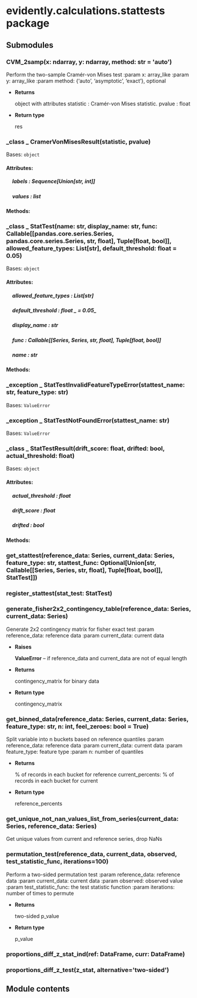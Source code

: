 # evidently.calculations.stattests package

## Submodules


### CVM_2samp(x: ndarray, y: ndarray, method: str = 'auto')
Perform the two-sample Cramér-von Mises test
:param x: array_like
:param y: array_like
:param method: {‘auto’, ‘asymptotic’, ‘exact’}, optional


* **Returns**

    object with attributes
    statistic : Cramér-von Mises statistic.
    pvalue : float



* **Return type**

    res



### _class _ CramerVonMisesResult(statistic, pvalue)
Bases: `object`


#### Attributes: 

##### &nbsp;&nbsp;&nbsp;&nbsp; labels _: Sequence[Union[str, int]]_ 

##### &nbsp;&nbsp;&nbsp;&nbsp; values _: list_ 

#### Methods: 

### _class _ StatTest(name: str, display_name: str, func: Callable[[pandas.core.series.Series, pandas.core.series.Series, str, float], Tuple[float, bool]], allowed_feature_types: List[str], default_threshold: float = 0.05)
Bases: `object`


#### Attributes: 

##### &nbsp;&nbsp;&nbsp;&nbsp; allowed_feature_types _: List[str]_ 

##### &nbsp;&nbsp;&nbsp;&nbsp; default_threshold _: float_ _ = 0.05_ 

##### &nbsp;&nbsp;&nbsp;&nbsp; display_name _: str_ 

##### &nbsp;&nbsp;&nbsp;&nbsp; func _: Callable[[Series, Series, str, float], Tuple[float, bool]]_ 

##### &nbsp;&nbsp;&nbsp;&nbsp; name _: str_ 

#### Methods: 

### _exception _ StatTestInvalidFeatureTypeError(stattest_name: str, feature_type: str)
Bases: `ValueError`


### _exception _ StatTestNotFoundError(stattest_name: str)
Bases: `ValueError`


### _class _ StatTestResult(drift_score: float, drifted: bool, actual_threshold: float)
Bases: `object`


#### Attributes: 

##### &nbsp;&nbsp;&nbsp;&nbsp; actual_threshold _: float_ 

##### &nbsp;&nbsp;&nbsp;&nbsp; drift_score _: float_ 

##### &nbsp;&nbsp;&nbsp;&nbsp; drifted _: bool_ 

#### Methods: 

### get_stattest(reference_data: Series, current_data: Series, feature_type: str, stattest_func: Optional[Union[str, Callable[[Series, Series, str, float], Tuple[float, bool]], StatTest]])

### register_stattest(stat_test: StatTest)

### generate_fisher2x2_contingency_table(reference_data: Series, current_data: Series)
Generate 2x2 contingency matrix for fisher exact test
:param reference_data: reference data
:param current_data: current data


* **Raises**

    **ValueError** – if reference_data and current_data are not of equal length



* **Returns**

    contingency_matrix for binary data



* **Return type**

    contingency_matrix



### get_binned_data(reference_data: Series, current_data: Series, feature_type: str, n: int, feel_zeroes: bool = True)
Split variable into n buckets based on reference quantiles
:param reference_data: reference data
:param current_data: current data
:param feature_type: feature type
:param n: number of quantiles


* **Returns**

    % of records in each bucket for reference
    current_percents: % of records in each bucket for current



* **Return type**

    reference_percents



### get_unique_not_nan_values_list_from_series(current_data: Series, reference_data: Series)
Get unique values from current and reference series, drop NaNs


### permutation_test(reference_data, current_data, observed, test_statistic_func, iterations=100)
Perform a two-sided permutation test
:param reference_data: reference data
:param current_data: current data
:param observed: observed value
:param test_statistic_func: the test statistic function
:param iterations: number of times to permute


* **Returns**

    two-sided p_value



* **Return type**

    p_value



### proportions_diff_z_stat_ind(ref: DataFrame, curr: DataFrame)

### proportions_diff_z_test(z_stat, alternative='two-sided')
## Module contents
